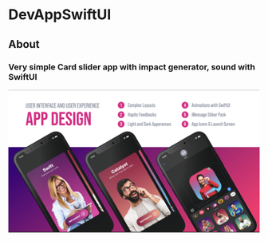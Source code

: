 # DevAppSwiftUI

## About
### Very simple Card slider app with impact generator, sound with SwiftUI
![Screenshot](ss.png "Screenshot") 
